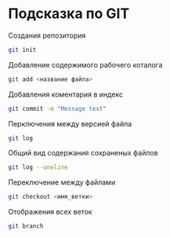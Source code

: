 # Подсказка по GIT

Создания репозитория
```sh
git init
```
Добавление содержимого рабочего коталога
```sh
git add <название файла>
```
Добавления коментария в индекс
```sh
git commit -m "Message text"
```

Перключения между версией файла
```sh 
git log
```

Общий вид содержания сохраненых файлов
```sh
git log --oneline
```

Переключение между файлами
```sh 
git checkout <имя_ветки>
```
Отображения всех веток
```sh
git branch
```

